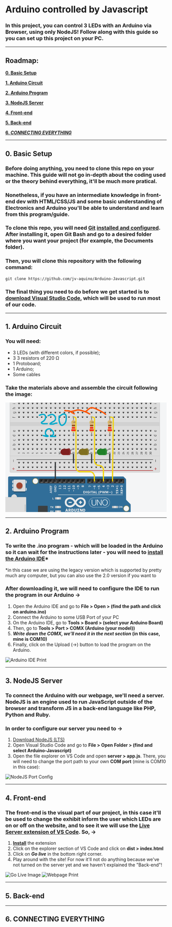 # Arduino controlled by Javascript
### In this project, you can control 3 LEDs with an Arduino via Browser, using only NodeJS! Follow along with this guide so you can set up this project on your PC.

------------

## Roadmap:
[**0. Basic Setup**](#0-basic-setup)

[**1. Arduino Circuit**](#1-arduino-circuit)

[**2. Arduino Program**](#2-arduino-program)

[**3. NodeJS Server**](#3-nodejs-server)

[**4. Front-end**](#4-front-end)

[**5. Back-end**](#5-back-end)

[**6. *CONNECTING EVERYTHING***](#6-connecting-everything)

------------

## 0. Basic Setup
### Before doing anything, you need to clone this repo on your machine. This guide will not go in-depth about the coding used or the theory behind everything, it'll be much more pratical.
### Nonetheless, if you have an intermediate knowledge in front-end dev with HTML/CSS/JS and some basic understanding of Electronics and Arduino you'll be able to understand and learn from this program/guide.
### To clone this repo, you will need [Git](https://git-scm.com/) [installed and configured](https://techpp.com/2021/09/03/install-git-on-windows-guide/). After installing it, open Git Bash and go to a desired folder where you want your project (for example, the Documents folder).
### Then, you will clone this repository with the following command:
	git clone https://github.com/jv-aquino/Arduino-Javascript.git

### The final thing you need to do before we get started is to [download Visual Studio Code](https://code.visualstudio.com/), which will be used to run most of our code.

------------

## 1. Arduino Circuit
### You will need:
- 3 LEDs (with different colors, if possible);
- 3 3 resistors of 220 Ω
- 1 Protoboard;
- 1 Arduino;
- Some cables
### Take the materials above and assemble the circuit following the image:
![Circuit Image](./arduino/circuit.png)

------------

## 2. Arduino Program
### To write the .ino program - which will be loaded in the Arduino so it can wait for the instructions later - you will need to [install the Arduino IDE](https://www.arduino.cc/en/software/#legacy-ide-18x)*
*in this case we are using the legacy version which is supported by pretty much any computer, but you can also use the 2.0 version if you want to
### After downloading it, we will need to configure the IDE to run the program in our Arduino ->
1. Open the Arduino IDE and go to **File > Open > (find the path and click on arduino.ino)**
2. Connect the Arduino to some USB Port of your PC
3. On the Arduino IDE, go to **Tools > Board > (select your Arduino Board)** 
4. Then, go to **Tools > Port > COMX (Arduino (your model))**
5. ***Write down the COMX, we'll need it in the next section* (in this case, mine is COM10)**
6. Finally, click on the Upload (->) button to load the program on the Arduino.

![Arduino IDE Print](https://i.imgur.com/Q3As1Lz.png)

------------

## 3. NodeJS Server
### To connect the Arduino with our webpage, we'll need a server. NodeJS is an engine used to run JavaScript outside of the browser and transform JS in a back-end language like PHP, Python and Ruby. 
### In order to configure our server you need to ->
1. [Download NodeJS (LTS)](https://nodejs.org/en/) 
2. Open Visual Studio Code and go to **File > Open Folder > (find and select Arduino-Javascript)**
3. Open the file explorer on VS Code and open **server > app.js**. There, you will need to change the port path to your own **COM port** (mine is COM10 in this case):

![NodeJS Port Config](https://i.imgur.com/UZ0qrj8.png)

------------

## 4. Front-end
### The front-end is the visual part of our project, in this case it'll be used to change the exhibit  inform the user which LEDs are on or off on the website, and to see it we will use the **[Live Server extension of VS Code](https://marketplace.visualstudio.com/items?itemName=ritwickdey.LiveServer)**. So, ->
1. **[Install](https://marketplace.visualstudio.com/items?itemName=ritwickdey.LiveServer)** the extension
2. Click on the explorer section of VS Code and click on **dist > index.html**
3. Click on ***Go live*** in the bottom right corner.
4. Play around with the site! For now it'll not do anything because we've not turned on the server yet and we haven't explained the "Back-end"!

![Go Live Image](https://i.imgur.com/bUD2teP.png)
![Webpage Print](https://i.imgur.com/TWaJvNX.png)

------------

## 5. Back-end

------------

## 6. CONNECTING EVERYTHING